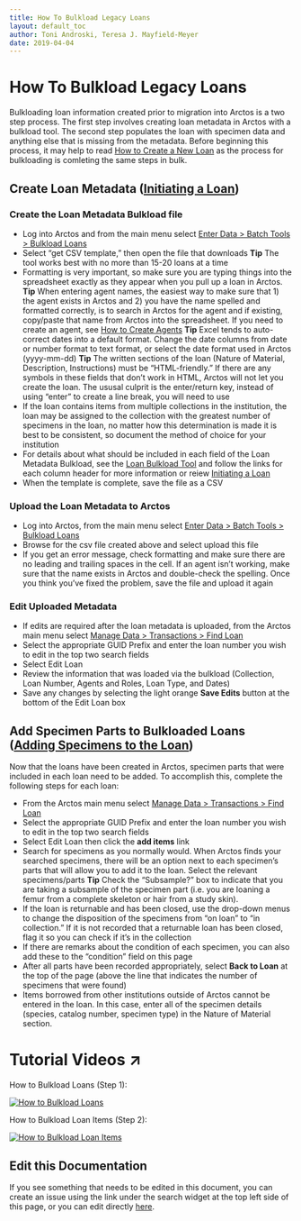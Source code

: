 ```yaml
---
title: How To Bulkload Legacy Loans
layout: default_toc
author: Toni Androski, Teresa J. Mayfield-Meyer
date: 2019-04-04
---
```


# How To Bulkload Legacy Loans

Bulkloading loan information created prior to migration into Arctos is a two step process. The first step involves creating loan metadata in Arctos with a bulkload tool.  The second step populates the loan with specimen data and anything else that is missing from the metadata. Before beginning this process, it may help to read [How to Create a New Loan](http://handbook.arctosdb.org/how_to/How-to-Create-a-New-Loan.html) as the process for bulkloading is comleting the same steps in bulk.

## Create Loan Metadata ([Initiating a Loan](http://handbook.arctosdb.org/how_to/How-to-Create-a-New-Loan.html#initiating-a-loan))

### Create the Loan Metadata Bulkload file

 * Log into Arctos and from the main menu select [Enter Data > Batch Tools > Bulkload Loans](http://arctos.database.museum/tools/BulkloadLoan.cfm)  
 * Select “get CSV template,” then open the file that downloads **Tip** The tool works best with no more than 15-20 loans at a time  
 * Formatting is very important, so make sure you are typing things into the spreadsheet exactly as they appear when you pull up a loan in Arctos. **Tip** When entering agent names, the easiest way to make sure that 1) the agent exists in Arctos and 2) you have the name spelled and formatted correctly, is to search in Arctos for the agent and if existing, copy/paste that name from Arctos into the spreadsheet. If you need to create an agent, see [How to Create Agents](http://handbook.arctosdb.org/how_to/How-to-Create-Agents.html) **Tip** Excel tends to auto-correct dates into a default format.  Change the date columns from date or number format to text format, or select the date format used in Arctos (yyyy-mm-dd) **Tip** The written sections of the loan (Nature of Material, Description, Instructions) must be “HTML-friendly.” If there are any symbols in these fields that don’t work in HTML, Arctos will not let you create the loan. The ususal culprit is the enter/return key, instead of using “enter” to create a line break, you will need to use <br>  
 * If the loan contains items from multiple collections in the institution, the loan may be assigned to the collection with the greatest number of specimens in the loan, no matter how this determination is made it is best to be consistent, so document the method of choice for your institution  
 * For details about what should be included in each field of the Loan Metadata Bulkload, see the [Loan Bulkload Tool](http://arctos.database.museum/tools/BulkloadLoan.cfm) and follow the links for each column header for more information or reiew [Initiating a Loan](http://handbook.arctosdb.org/how_to/How-to-Create-a-New-Loan.html#initiating-a-loan)  
 * When the template is complete, save the file as a CSV
 
### Upload the Loan Metadata to Arctos 

 * Log into Arctos, from the main menu select [Enter Data > Batch Tools > Bulkload Loans](http://arctos.database.museum/tools/BulkloadLoan.cfm)
 * Browse for the csv file created above and select upload this file
 * If you get an error message, check formatting and make sure there are no leading and trailing spaces in the cell. If an agent isn’t working, make sure that the name exists in Arctos and double-check the spelling. Once you think you’ve fixed the problem, save the file and upload it again
 
### Edit Uploaded Metadata

 * If edits are required after the loan metadata is uploaded, from the Arctos main menu select [Manage Data > Transactions > Find Loan](http://arctos.database.museum/Loan.cfm?Action=addItems) 
 * Select the appropriate GUID Prefix and enter the loan number you wish to edit in the top two search fields
 * Select Edit Loan
 * Review the information that was loaded via the bulkload (Collection, Loan Number, Agents and Roles, Loan Type, and Dates)
 * Save any changes by selecting the light orange **Save Edits** button at the bottom of the Edit Loan box
 
## Add Specimen Parts to Bulkloaded Loans ([Adding Specimens to the Loan](http://handbook.arctosdb.org/how_to/How-to-Create-a-New-Loan.html#adding-specimens-to-the-loan))

Now that the loans have been created in Arctos, specimen parts that were included in each loan need to be added. To accomplish this, complete the following steps for each loan:

 * From the Arctos main menu select [Manage Data > Transactions > Find Loan](http://arctos.database.museum/Loan.cfm?Action=addItems) 
 * Select the appropriate GUID Prefix and enter the loan number you wish to edit in the top two search fields
 * Select Edit Loan then click the **add items** link  
 * Search for specimens as you normally would. When Arctos finds your searched specimens, there will be an option next to each specimen’s parts that will allow you to add it to the loan. Select the relevant specimens/parts **Tip** Check the “Subsample?” box to indicate that you are taking a subsample of the specimen part (i.e. you are loaning a femur from a complete skeleton or hair from a study skin). 
 * If the loan is returnable and has been closed, use the drop-down menus to change the disposition of the specimens from “on loan” to “in collection.” If it is not recorded that a returnable loan has been closed, flag it so you can check if it’s in the collection  
 * If there are remarks about the condition of each specimen, you can also add these to the “condition” field on this page 
 * After all parts have been recorded appropriately, select **Back to Loan** at the top of the page (above the line that indicates the number of specimens that were found) 
 * Items borrowed from other institutions outside of Arctos cannot be entered in the loan. In this case, enter all of the specimen details (species, catalog number, specimen type) in the Nature of Material section.

# Tutorial Videos ↗️

How to Bulkload Loans (Step 1):

[![How to Bulkload Loans](https://i9.ytimg.com/vi/pN40CkKAbgw/mq2.jpg?sqp=CJCU8I8G&rs=AOn4CLCgvG7IypQyOLtWLJ3jqMzZHZ6e7A)](https://youtu.be/pN40CkKAbgw)

How to Bulkload Loan Items (Step 2):

[![How to Bulkload Loan Items](https://i9.ytimg.com/vi/h4QKUb2cQgs/mq1.jpg?sqp=CJCU8I8G&rs=AOn4CLBVntj4GzENC48neloo6sYTX2GUTg)](https://youtu.be/h4QKUb2cQgs)

## Edit this Documentation

If you see something that needs to be edited in this document, you can create an issue using the link under the search widget at the top left side of this page, or you can edit directly <a href="https://github.com/ArctosDB/documentation-wiki/edit/gh-pages/_how_to/How_To_Bulkload_Legacy_Loans.markdown" target="_blank">here</a>.
